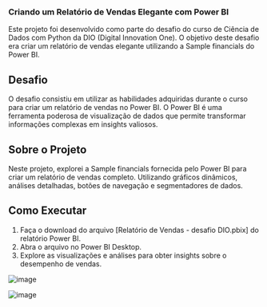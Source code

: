 ### Criando um Relatório de Vendas Elegante com Power BI

Este projeto foi desenvolvido como parte do desafio do curso de Ciência de Dados com Python da DIO (Digital Innovation One). O objetivo deste desafio era criar um relatório de vendas elegante utilizando a Sample financials do Power BI.


## Desafio

O desafio consistiu em utilizar as habilidades adquiridas durante o curso para criar um relatório de vendas no Power BI. O Power BI é uma ferramenta poderosa de visualização de dados que permite transformar informações complexas em insights valiosos.

## Sobre o Projeto

Neste projeto, explorei a Sample financials fornecida pelo Power BI para criar um relatório de vendas completo. Utilizando gráficos dinâmicos, análises detalhadas, botões de navegação e segmentadores de dados.

## Como Executar

1. Faça o download do arquivo [Relatório de Vendas - desafio DIO.pbix] do relatório Power BI.
2. Abra o arquivo no Power BI Desktop.
3. Explore as visualizações e análises para obter insights sobre o desempenho de vendas.


![image](https://github.com/SimonedaSilva/Dashboord-de-Vendas/assets/142844821/11d34b1b-238d-4c13-b087-64fd0999cb86)


![image](https://github.com/SimonedaSilva/Dashboord-de-Vendas/assets/142844821/68726c53-7c5b-4957-a2af-ec666a1978fc)





